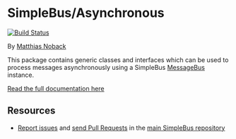 # SimpleBus/Asynchronous

[![Build Status](https://travis-ci.org/SimpleBus/Asynchronous.svg?branch=master)](https://travis-ci.org/SimpleBus/Asynchronous)

By [Matthias Noback](http://php-and-symfony.matthiasnoback.nl/)

This package contains generic classes and interfaces which can be used to process messages asynchronously using
a SimpleBus [MessageBus](https://github.com/SimpleBus/MessageBus) instance.

[Read the full documentation here](http://simplebus.github.io/Asynchronous)

Resources
---------

  * [Report issues](https://github.com/SimpleBus/SimpleBus/issues) and
    [send Pull Requests](https://github.com/SimpleBus/SimpleBus/pulls)
    in the [main SimpleBus repository](https://github.com/SimpleBus/SimpleBus)
